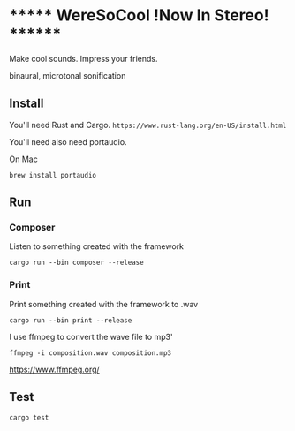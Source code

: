 # ***** WereSoCool __!Now In Stereo!__ ******

Make cool sounds. Impress your friends. 

binaural, microtonal sonification 

## Install
You'll need Rust and Cargo.
`https://www.rust-lang.org/en-US/install.html` 

You'll need also need portaudio. 

On Mac

`brew install portaudio`

## Run
### Composer
Listen to something created with the framework

`cargo run --bin composer --release`

### Print
Print something created with the framework to .wav

`cargo run --bin print --release`

I use ffmpeg to convert the wave file to mp3'

`ffmpeg -i composition.wav composition.mp3`

https://www.ffmpeg.org/

## Test
`cargo test`
